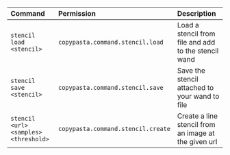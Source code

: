 | Command | Permission | Description |
| :------ | :--------- | :---------- |
| `stencil load <stencil>` | `copypasta.command.stencil.load` | Load a stencil from file and add to the stencil wand |
| `stencil save <stencil>` | `copypasta.command.stencil.save` | Save the stencil attached to your wand to file |
| `stencil <url> <samples> <threshold>` | `copypasta.command.stencil.create` | Create a line stencil from an image at the given url |